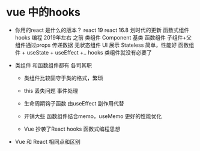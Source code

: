 # vue 中的hooks
- 你用的react 是什么的版本？
    react 19
    react 16.8 划时代的更新   函数式组件  hooks 编程  2019年左右
    之前 类组件 Component 基类
    函数组件  子组件+父组件通过props 传递数据 无状态组件
    UI 展示 Stateless 简单，性能好
    函数组件 + useState + useEffect +.. hooks 类组件就没有必要了

- 类组件
    和函数组件都有  各司其职
    - 类组件比较固守于类的格式，繁琐
    - this 丢失问题 事件处理
    - 生命周期钩子函数  由useEffect 副作用代替
    - 开销大些  函数组件结合memo，useMemo 更好的性能优化
    
    - Vue 抄袭了React
        hooks 函数式编程思想

- Vue 和 React 相同点和区别
